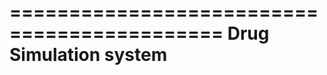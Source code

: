 ============================================
Drug Simulation system
============================================
